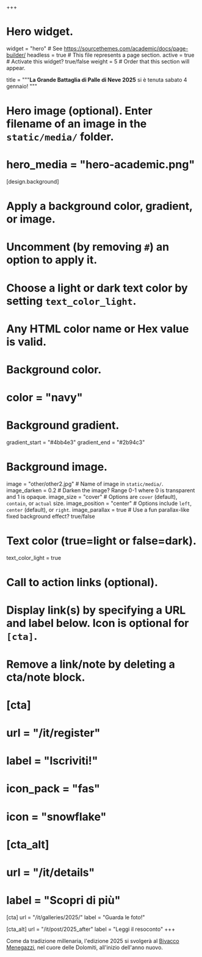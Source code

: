 +++
# Hero widget.
widget = "hero"  # See https://sourcethemes.com/academic/docs/page-builder/
headless = true  # This file represents a page section.
active = true  # Activate this widget? true/false
weight = 5  # Order that this section will appear.

title = """**La Grande Battaglia di Palle di Neve 2025**
si è tenuta sabato 4 gennaio!
"""

# Hero image (optional). Enter filename of an image in the `static/media/` folder.
# hero_media = "hero-academic.png"

[design.background]
  # Apply a background color, gradient, or image.
  #   Uncomment (by removing `#`) an option to apply it.
  #   Choose a light or dark text color by setting `text_color_light`.
  #   Any HTML color name or Hex value is valid.

  # Background color.
  # color = "navy"
  
  # Background gradient.
  gradient_start = "#4bb4e3"
  gradient_end = "#2b94c3"
  
  # Background image.
  image = "other/other2.jpg"  # Name of image in `static/media/`.
  image_darken = 0.2  # Darken the image? Range 0-1 where 0 is transparent and 1 is opaque.
  image_size = "cover"  #  Options are `cover` (default), `contain`, or `actual` size.
  image_position = "center"  # Options include `left`, `center` (default), or `right`.
  image_parallax = true  # Use a fun parallax-like fixed background effect? true/false
  
  # Text color (true=light or false=dark).
  text_color_light = true

# Call to action links (optional).
#   Display link(s) by specifying a URL and label below. Icon is optional for `[cta]`.
#   Remove a link/note by deleting a cta/note block.
# [cta]
#   url = "/it/register"
#   label = "Iscriviti!"
#   icon_pack = "fas"
#   icon = "snowflake"
  
# [cta_alt]
#   url = "/it/details"
#   label = "Scopri di più"
  
[cta]
  url = "/it/galleries/2025/"
  label = "Guarda le foto!"

[cta_alt]
  url = "/it/post/2025_after"
  label = "Leggi il resoconto"
+++

Come da tradizione millenaria, l'edizione 2025 si svolgerà al [Bivacco Menegazzi](https://goo.gl/maps/CRMbn2kRX38G78UF9), nel cuore delle Dolomiti, all'inizio dell'anno nuovo.
